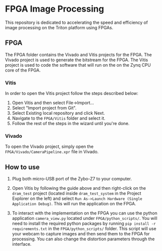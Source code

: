 # FPGA Image Processing

This repository is dedicated to accelerating the speed and efficiency of image processing on the Triton platform using FPGAs.

## FPGA

The FPGA folder contains the Vivado and Vitis projects for the FPGA. The Vivado project is used to generate the bitstream for the FPGA. The Vitis project is used to code the software that will run on the on the Zynq CPU core of the FPGA.

### Vitis

In order to open the Vitis project follow the steps described below:
1. Open Vitis and then select File->Import...
2. Select "Import project from Git".
3. Select Existing local repository and click Next.
4. Navigate to the `FPGA/Vitis` folder and select it.
5. Follow the rest of the steps in the wizard until you're done.

### Vivado

To open the Vivado project, simply open the `FPGA/Vivado/CameraPipeline.xpr` file in Vivado.

## How to use

1. Plug both micro-USB port of the Zybo-Z7 to your computer.

2. Open Vitis by following the guide above and then right-click on the `dram_test` project (located inside `dram_test_system` in the Project Explorer on the left)
and select `Run As->Launch Hardware (Single Application Debug)`. This will run the application on the FPGA.

3. To interact with the implementation on the FPGA you can use the python application `camera_view.py` located under `FPGA/python_scripts/`.
You will need to install the required python packages by running `pip install -r requirements.txt` in the `FPGA/python_scripts/` folder.
This script will use your webcam to capture images and then send them to the FPGA for processing. You can also change the distortion parameters through the interface.

